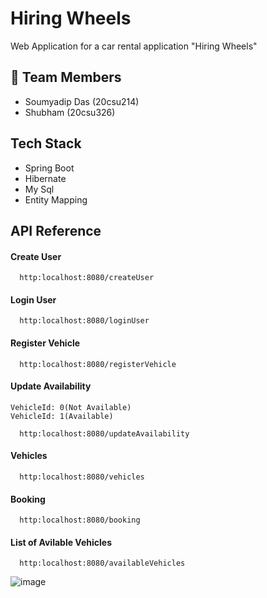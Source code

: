 
# Hiring Wheels

Web Application for a car rental application "Hiring Wheels"

## 🚀 Team Members
- Soumyadip Das (20csu214)
- Shubham (20csu326)


## Tech Stack

- Spring Boot
- Hibernate
- My Sql
- Entity Mapping



## API Reference

#### Create User

```
  http:localhost:8080/createUser
```


#### Login User

```
  http:localhost:8080/loginUser
```

#### Register Vehicle

```
  http:localhost:8080/registerVehicle
```
#### Update Availability
```
VehicleId: 0(Not Available)
VehicleId: 1(Available)
```
```
  http:localhost:8080/updateAvailability
```

#### Vehicles

```
  http:localhost:8080/vehicles
```

#### Booking

```
  http:localhost:8080/booking
```

#### List of Avilable Vehicles

```
  http:localhost:8080/availableVehicles
```


![image](https://github.com/Soumyadip1245/HiringWheels/assets/97156552/7dc222fc-f4d5-4691-9062-7689b17d2943)

